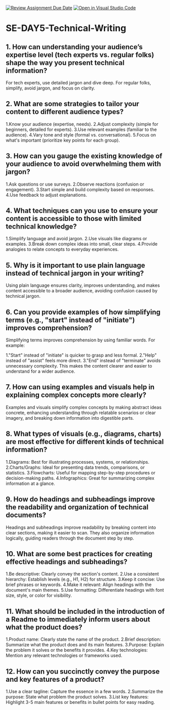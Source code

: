 [![Review Assignment Due Date](https://classroom.github.com/assets/deadline-readme-button-22041afd0340ce965d47ae6ef1cefeee28c7c493a6346c4f15d667ab976d596c.svg)](https://classroom.github.com/a/zsAR-pyY)
[![Open in Visual Studio Code](https://classroom.github.com/assets/open-in-vscode-2e0aaae1b6195c2367325f4f02e2d04e9abb55f0b24a779b69b11b9e10269abc.svg)](https://classroom.github.com/online_ide?assignment_repo_id=16498824&assignment_repo_type=AssignmentRepo)
# SE-DAY5-Technical-Writing
## 1. How can understanding your audience’s expertise level (tech experts vs. regular folks) shape the way you present technical information?
For tech experts, use detailed jargon and dive deep. For regular folks, simplify, avoid jargon, and focus on clarity.

## 2. What are some strategies to tailor your content to different audience types?
1.Know your audience (expertise, needs).
2.Adjust complexity (simple for beginners, detailed for experts).
3.Use relevant examples (familiar to the audience).
4.Vary tone and style (formal vs. conversational).
5.Focus on what's important (prioritize key points for each group).

## 3. How can you gauge the existing knowledge of your audience to avoid overwhelming them with jargon?
1.Ask questions or use surveys.
2.Observe reactions (confusion or engagement).
3.Start simple and build complexity based on responses.
4.Use feedback to adjust explanations.

## 4. What techniques can you use to ensure your content is accessible to those with limited technical knowledge?
1.Simplify language and avoid jargon.
2.Use visuals like diagrams or examples.
3.Break down complex ideas into small, clear steps.
4.Provide analogies to relate concepts to everyday experiences.

## 5. Why is it important to use plain language instead of technical jargon in your writing?
Using plain language ensures clarity, improves understanding, and makes content accessible to a broader audience, avoiding confusion caused by technical jargon.

## 6. Can you provide examples of how simplifying terms (e.g., "start" instead of "initiate") improves comprehension?
Simplifying terms improves comprehension by using familiar words. For example:

1."Start" instead of "initiate" is quicker to grasp and less formal.
2."Help" instead of "assist" feels more direct.
3."End" instead of "terminate" avoids unnecessary complexity.
This makes the content clearer and easier to understand for a wider audience.

## 7. How can using examples and visuals help in explaining complex concepts more clearly?
Examples and visuals simplify complex concepts by making abstract ideas concrete, enhancing understanding through relatable scenarios or clear imagery, and breaking down information into digestible parts.

## 8. What types of visuals (e.g., diagrams, charts) are most effective for different kinds of technical information?
1.Diagrams: Best for illustrating processes, systems, or relationships.
2.Charts/Graphs: Ideal for presenting data trends, comparisons, or statistics.
3.Flowcharts: Useful for mapping step-by-step procedures or decision-making paths.
4.Infographics: Great for summarizing complex information at a glance.

## 9. How do headings and subheadings improve the readability and organization of technical documents?
Headings and subheadings improve readability by breaking content into clear sections, making it easier to scan. They also organize information logically, guiding readers through the document step by step.

## 10. What are some best practices for creating effective headings and subheadings?
1.Be descriptive: Clearly convey the section's content.
2.Use a consistent hierarchy: Establish levels (e.g., H1, H2) for structure.
3.Keep it concise: Use brief phrases or keywords.
4.Make it relevant: Align headings with the document's main themes.
5.Use formatting: Differentiate headings with font size, style, or color for visibility.

## 11. What should be included in the introduction of a Readme to immediately inform users about what the product does?
1.Product name: Clearly state the name of the product.
2.Brief description: Summarize what the product does and its main features.
3.Purpose: Explain the problem it solves or the benefits it provides.
4.Key technologies: Mention any relevant technologies or frameworks used.

## 12. How can you succinctly convey the purpose and key features of a product?
1.Use a clear tagline: Capture the essence in a few words.
2.Summarize the purpose: State what problem the product solves.
3.List key features: Highlight 3-5 main features or benefits in bullet points for easy reading.
